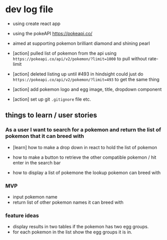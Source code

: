 # dev log file

- using create react app
- using the pokeAPI https://pokeapi.co/
- aimed at supporting pokemon brilliant diamond and shining pearl
- [action] pulled list of pokemon from the api using `https://pokeapi.co/api/v2/pokemon/?limit=1000` to pull without rate-limit
- [action] deleted listing up until #493 in hindsight could just do `https://pokeapi.co/api/v2/pokemon/?limit=493` to get the same thing

- [action] add pokemon logo and egg image, title, dropdown component
- [action] set up git `.gitignore` file etc.

## things to learn / user stories

### As a user I want to search for a pokemon and return the list of pokemon that it can breed with

- [learn] how to make a drop down in react to hold the list of pokemon

- how to make a button to retrieve the other compatible pokemon / hit enter in the search bar
- how to display a list of pokemone the lookup pokemon can breed with

### MVP

- input pokemon name
- return list of other pokemon names it can breed with

### feature ideas

- display results in two tables if the pokemon has two egg groups.
- for each pokemon in the list show the egg groups it is in.
